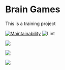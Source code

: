 # Brain Games
This is a training project 

[![Maintainability](https://api.codeclimate.com/v1/badges/a99a88d28ad37a79dbf6/maintainability)](https://codeclimate.com/github/codeclimate/codeclimate/maintainability) ![Lint](https://github.com/M9lTHblu/frontend-project-lvl1/workflows/Lint/badge.svg?branch=master&event=push)

<a href="https://asciinema.org/a/7fJBVyHUxJwVE8xzGkl81uQxV" target="_blank"><img src="https://asciinema.org/a/7fJBVyHUxJwVE8xzGkl81uQxV.svg" /></a>

<a href="https://asciinema.org/a/OzU3uA66kfWnCvkuyD1iCBBJT" target="_blank"><img src="https://asciinema.org/a/OzU3uA66kfWnCvkuyD1iCBBJT.svg" /></a>

<a href="https://asciinema.org/a/XtkHdf9k7Lh7ICOkmvClUk3PZ" target="_blank"><img src="https://asciinema.org/a/XtkHdf9k7Lh7ICOkmvClUk3PZ.svg" /></a>
